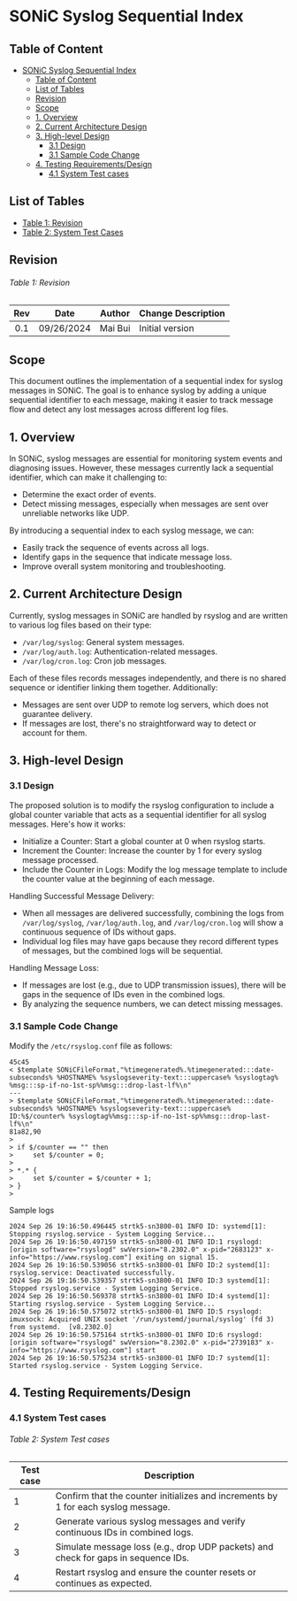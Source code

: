 # SONiC Syslog Sequential Index

## Table of Content
- [SONiC Syslog Sequential Index](#sonic-syslog-sequential-index)
  - [Table of Content](#table-of-content)
  - [List of Tables](#list-of-tables)
  - [Revision](#revision)
  - [Scope](#scope)
  - [1. Overview](#1-overview)
  - [2. Current Architecture Design](#2-current-architecture-design)
  - [3. High-level Design](#3-high-level-design)
    - [3.1 Design](#31-design)
    - [3.1 Sample Code Change](#31-sample-code-change)
  - [4. Testing Requirements/Design](#4-testing-requirementsdesign)
    - [4.1 System Test cases](#41-system-test-cases)

## List of Tables
* [Table 1: Revision](#table-1-revision)
* [Table 2: System Test Cases](#table-4-system-test-cases)


## Revision
###### Table 1: Revision
| Rev |     Date    |       Author       | Change Description                |
|:---:|:-----------:|:------------------:|-----------------------------------|
| 0.1 | 09/26/2024  | Mai Bui            | Initial version                   |

## Scope
This document outlines the implementation of a sequential index for syslog messages in SONiC. The goal is to enhance syslog by adding a unique sequential identifier to each message, making it easier to track message flow and detect any lost messages across different log files.

## 1. Overview
In SONiC, syslog messages are essential for monitoring system events and diagnosing issues. However, these messages currently lack a sequential identifier, which can make it challenging to:
- Determine the exact order of events.
- Detect missing messages, especially when messages are sent over unreliable networks like UDP.

By introducing a sequential index to each syslog message, we can:
- Easily track the sequence of events across all logs.
- Identify gaps in the sequence that indicate message loss.
- Improve overall system monitoring and troubleshooting.

## 2. Current Architecture Design
Currently, syslog messages in SONiC are handled by rsyslog and are written to various log files based on their type:
- `/var/log/syslog`: General system messages.
- `/var/log/auth.log`: Authentication-related messages.
- `/var/log/cron.log`: Cron job messages.

Each of these files records messages independently, and there is no shared sequence or identifier linking them together. Additionally:
- Messages are sent over UDP to remote log servers, which does not guarantee delivery.
- If messages are lost, there's no straightforward way to detect or account for them.

## 3. High-level Design
### 3.1 Design
The proposed solution is to modify the rsyslog configuration to include a global counter variable that acts as a sequential identifier for all syslog messages. Here's how it works:
- Initialize a Counter: Start a global counter at 0 when rsyslog starts.
- Increment the Counter: Increase the counter by 1 for every syslog message processed.
- Include the Counter in Logs: Modify the log message template to include the counter value at the beginning of each message.

Handling Successful Message Delivery:
- When all messages are delivered successfully, combining the logs from `/var/log/syslog`, `/var/log/auth.log`, and `/var/log/cron.log` will show a continuous sequence of IDs without gaps.
- Individual log files may have gaps because they record different types of messages, but the combined logs will be sequential.

Handling Message Loss:
- If messages are lost (e.g., due to UDP transmission issues), there will be gaps in the sequence of IDs even in the combined logs.
- By analyzing the sequence numbers, we can detect missing messages.

### 3.1 Sample Code Change
Modify the `/etc/rsyslog.conf` file as follows:
```
45c45
< $template SONiCFileFormat,"%timegenerated%.%timegenerated:::date-subseconds% %HOSTNAME% %syslogseverity-text:::uppercase% %syslogtag% %msg:::sp-if-no-1st-sp%%msg:::drop-last-lf%\n"
---
> $template SONiCFileFormat,"%timegenerated%.%timegenerated:::date-subseconds% %HOSTNAME% %syslogseverity-text:::uppercase% ID:%$/counter% %syslogtag%%msg:::sp-if-no-1st-sp%%msg:::drop-last-lf%\n"
81a82,90
>
> if $/counter == "" then
>     set $/counter = 0;
>
> *.* {
>     set $/counter = $/counter + 1;
> }
>
```

Sample logs
```
2024 Sep 26 19:16:50.496445 strtk5-sn3800-01 INFO ID: systemd[1]: Stopping rsyslog.service - System Logging Service...
2024 Sep 26 19:16:50.497159 strtk5-sn3800-01 INFO ID:1 rsyslogd: [origin software="rsyslogd" swVersion="8.2302.0" x-pid="2683123" x-info="https://www.rsyslog.com"] exiting on signal 15.
2024 Sep 26 19:16:50.539056 strtk5-sn3800-01 INFO ID:2 systemd[1]: rsyslog.service: Deactivated successfully.
2024 Sep 26 19:16:50.539357 strtk5-sn3800-01 INFO ID:3 systemd[1]: Stopped rsyslog.service - System Logging Service.
2024 Sep 26 19:16:50.569378 strtk5-sn3800-01 INFO ID:4 systemd[1]: Starting rsyslog.service - System Logging Service...
2024 Sep 26 19:16:50.575072 strtk5-sn3800-01 INFO ID:5 rsyslogd: imuxsock: Acquired UNIX socket '/run/systemd/journal/syslog' (fd 3) from systemd.  [v8.2302.0]
2024 Sep 26 19:16:50.575164 strtk5-sn3800-01 INFO ID:6 rsyslogd: [origin software="rsyslogd" swVersion="8.2302.0" x-pid="2739183" x-info="https://www.rsyslog.com"] start
2024 Sep 26 19:16:50.575234 strtk5-sn3800-01 INFO ID:7 systemd[1]: Started rsyslog.service - System Logging Service.
```

## 4. Testing Requirements/Design
### 4.1 System Test cases
###### Table 2: System Test cases
| Test case | Description                 |
| --------- | --------------------------- |
| 1         | Confirm that the counter initializes and increments by 1 for each syslog message. |
| 2         | Generate various syslog messages and verify continuous IDs in combined logs. |
| 3         | Simulate message loss (e.g., drop UDP packets) and check for gaps in sequence IDs. |
| 4         | Restart rsyslog and ensure the counter resets or continues as expected. |
